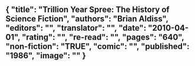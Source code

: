 {
 "title": "Trillion Year Spree: The History of Science Fiction",
 "authors": "Brian Aldiss",
 "editors": "",
 "translator": "",
 "date": "2010-04-01",
 "rating": "",
 "re-read": "",
 "pages": "640",
 "non-fiction": "TRUE",
 "comic": "",
 "published": "1986",
 "image": ""
}
---

